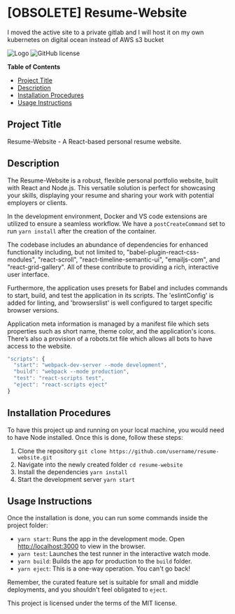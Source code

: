 # [OBSOLETE] Resume-Website
I moved the active site to a private gitlab and I will host it on my own kubernetes on digital ocean instead of AWS s3 bucket

![Logo](https://github.com/pinkponk/resume-website/blob/main/resume-website/public/logo192.png)
![GitHub license](https://img.shields.io/github/license/Naereen/StrapDown.js.svg)

**Table of Contents**
- [Project Title](#project-title)
- [Description](#description)
- [Installation Procedures](#installation-procedures)
- [Usage Instructions](#usage-instructions)

## Project Title
Resume-Website - A React-based personal resume website.

## Description
The Resume-Website is a robust, flexible personal portfolio website, built with React and Node.js. This versatile solution is perfect for showcasing your skills, displaying your resume and sharing your work with potential employers or clients.

In the development environment, Docker and VS code extensions are utilized to ensure a seamless workflow. We have a `postCreateCommand` set to run `yarn install` after the creation of the container.

The codebase includes an abundance of dependencies for enhanced functionality including, but not limited to, "babel-plugin-react-css-modules", "react-scroll", "react-timeline-semantic-ui", "emailjs-com", and "react-grid-gallery". All of these contribute to providing a rich, interactive user interface.

Furthermore, the application uses presets for Babel and includes commands to start, build, and test the application in its scripts. The 'eslintConfig' is added for linting, and 'browserslist' is well configured to target specific browser versions.

Application meta information is managed by a manifest file which sets properties such as short name, theme color, and the application's icons. There’s also a provision of a robots.txt file which allows all bots to have access to the website.

```javascript
"scripts": {
  "start": "webpack-dev-server --mode development",
  "build": "webpack --mode production",
  "test": "react-scripts test",
  "eject": "react-scripts eject"
}
```

## Installation Procedures
To have this project up and running on your local machine, you would need to have Node installed. Once this is done, follow these steps:

1. Clone the repository `git clone https://github.com/username/resume-website.git`
2. Navigate into the newly created folder `cd resume-website`
3. Install the dependencies `yarn install`
4. Start the development server `yarn start`

## Usage Instructions
Once the installation is done, you can run some commands inside the project folder:

- `yarn start`: Runs the app in the development mode. Open [http://localhost:3000](http://localhost:3000) to view in the browser.
- `yarn test`: Launches the test runner in the interactive watch mode.
- `yarn build`: Builds the app for production to the `build` folder.
- `yarn eject`: This is a one-way operation. You can't go back!

Remember, the curated feature set is suitable for small and middle deployments, and you shouldn't feel obligated to `eject`.

This project is licensed under the terms of the MIT license.

